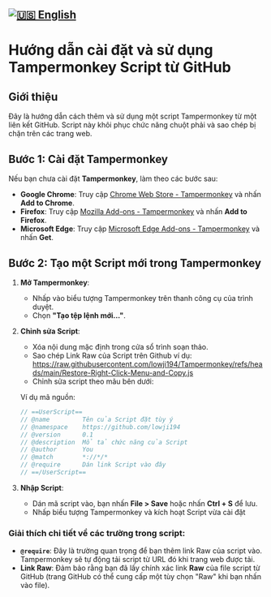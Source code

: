 [![🇺🇸 English](https://img.shields.io/badge/Language-English-blue?style=for-the-badge&logo=Google%20Translate)](README-EN.md)
---
# Hướng dẫn cài đặt và sử dụng Tampermonkey Script từ GitHub

## Giới thiệu

Đây là hướng dẫn cách thêm và sử dụng một script Tampermonkey từ một liên kết GitHub. Script này khôi phục chức năng chuột phải và sao chép bị chặn trên các trang web.

## Bước 1: Cài đặt Tampermonkey

Nếu bạn chưa cài đặt **Tampermonkey**, làm theo các bước sau:

- **Google Chrome**: Truy cập [Chrome Web Store - Tampermonkey](https://chromewebstore.google.com/detail/tampermonkey/dhdgffkkebhmkfjojejmpbldmpobfkfo) và nhấn **Add to Chrome**.
- **Firefox**: Truy cập [Mozilla Add-ons - Tampermonkey](https://addons.mozilla.org/firefox/addon/tampermonkey/) và nhấn **Add to Firefox**.
- **Microsoft Edge**: Truy cập [Microsoft Edge Add-ons - Tampermonkey](https://microsoftedge.microsoft.com/addons/detail/tampermonkey/iikmkjmpaadaobahmlepeloendndfphd) và nhấn **Get**.

## Bước 2: Tạo một Script mới trong Tampermonkey

1. **Mở Tampermonkey**:
   - Nhấp vào biểu tượng Tampermonkey trên thanh công cụ của trình duyệt.
   - Chọn **"Tạo tệp lệnh mới..."**.

2. **Chỉnh sửa Script**:
   - Xóa nội dung mặc định trong cửa sổ trình soạn thảo.
   - Sao chép Link Raw của Script trên Github ví dụ: https://raw.githubusercontent.com/lowji194/Tampermonkey/refs/heads/main/Restore-Right-Click-Menu-and-Copy.js
   - Chỉnh sửa script theo mãu bên dưới:
  
   Ví dụ mã nguồn:
   ```javascript
   // ==UserScript==
   // @name         Tên của Script đặt tùy ý
   // @namespace    https://github.com/lowji194
   // @version      0.1
   // @description  Mổ tả chức năng của Script
   // @author       You
   // @match        *://*/*
   // @require      Dán link Script vào đây
   // ==/UserScript==
   
3. **Nhập Script**:
   - Dán mã script vào, bạn nhấn **File > Save** hoặc nhấn **Ctrl + S** để lưu.
   - Nhấp biểu tượng Tampermonkey và kích hoạt Script vừa cài đặt

### Giải thích chi tiết về các trường trong script:

- **`@require`**: Đây là trường quan trọng để bạn thêm link Raw của script vào. Tampermonkey sẽ tự động tải script từ URL đó khi trang web được tải.
- **Link Raw**: Đảm bảo rằng bạn đã lấy chính xác link **Raw** của file script từ GitHub (trang GitHub có thể cung cấp một tùy chọn "Raw" khi bạn nhấn vào file).
